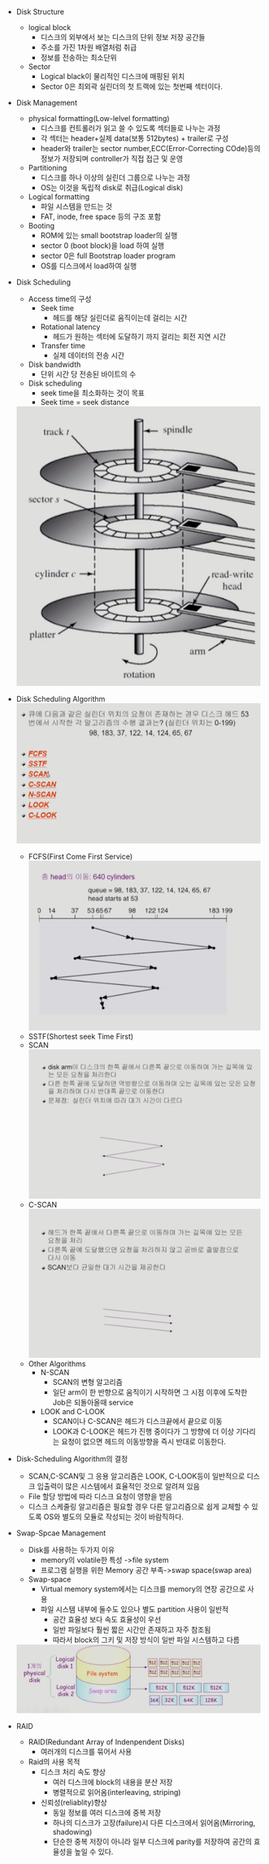 - Disk Structure
  - logical block   
    - 디스크의 외부에서 보는 디스크의 단위 정보 저장 공간들
    - 주소를 가진 1차원 배열처럼 취급
    - 정보를 전송하는 최소단위
  - Sector  
    - Logical black이 물리적인 디스크에 매핑된 위치
    - Sector 0은 최외곽 실린더의 첫 트랙에 있는 첫번째 섹터이다.
- Disk Management
  - physical formatting(Low-lelvel formatting)
    - 디스크를 컨트롤러가 읽고 쓸 수 있도록 섹터들로 나누는 과정
    - 각 섹터는 header+실제 data(보통 512bytes) + trailer로 구성
    - header와 trailer는 sector number,ECC(Error-Correcting COde)등의 정보가 저장되며 controller가 직접 접근 및 운영
  - Partitioning
    - 디스크를 하나 이상의 실린더 그룹으로 나누는 과정
    - OS는 이것을 독립적 disk로 취급(Logical disk)
  - Logical formatting
    - 파일 시스템을 만드는 것
    - FAT, inode, free space 등의 구조 포함
  - Booting
    - ROM에 있는 small bootstrap loader의 실행
    - sector 0 (boot block)을 load 하여 실행
    - sector 0은 full Bootstrap loader program
    - OS를 디스크에서 load하여 실행

- Disk Scheduling
  - Access time의 구성
    - Seek time
      - 헤드를 해당 실린더로 움직이는데 걸리는 시간
    - Rotational latency
      - 헤드가 원하는 섹터에 도달하기 까지 걸리는 회전 지연 시간
    - Transfer time
      - 실제 데이터의 전송 시간
  - Disk bandwidth
    - 단위 시간 당 전송된 바이트의 수
  - Disk scheduling
    - seek time을 최소화하는 것이 목표
    - Seek time = seek distance
   <img src="./img1.png"/>
- Disk Scheduling Algorithm
    <img src="./img2.png"/>
  - FCFS(First Come First Service)
    <img src="./img3.png"/>
  - SSTF(Shortest seek Time First) 
  - SCAN
    <img src="./img4.png"/>
  - C-SCAN
    <img src="./img5.png"/>
  - Other Algorithms
    - N-SCAN
      - SCAN의 변형 알고리즘
      - 일단 arm이 한 반향으로 움직이기 시작하면 그 시점 이후에 도착한 Job은 되돌아올때 service
    - LOOK and C-LOOK
      - SCAN이나 C-SCAN은 헤드가 디스크끝에서 끝으로 이동
      - LOOK과 C-LOOK은 헤드가 진행 중이다가 그 방향에 더 이상 기다리는 요청이 없으면 헤드의 이동방향을 즉시 반대로 이동한다.
- Disk-Scheduling Algorithm의 결정
  - SCAN,C-SCAN및 그 응용 알고리즘은 LOOK, C-LOOK등이 일반적으로 디스크 입출력이 많은 시스템에서 효율적인 것으로 알려져 있음
  - File 할당 방법에 따라 디스크 요청이 영향을 받음
  - 디스크 스케줄링 알고리즘은 필요할 경우 다른 알고리즘으로 쉽게 교체할 수 있도록 OS와 별도의 모듈로 작성되는 것이 바람직하다.
- Swap-Spcae Management
  - Disk를 사용하는 두가지 이유
    - memory의 volatile한 특성 ->file system
    - 프로그램 실행을 위한 Memory 공간 부족->swap space(swap area)
  - Swap-space
    - Virtual memory system에서는 디스크를 memory의 연장 공간으로 사용
    - 파일 시스템 내부에 둘수도 있으나 별도 partition 사용이 일반적
      - 공간 효율성 보다 속도 효율성이 우선
      - 일반 파일보다 훨씬 짧은 시간만 존재하고 자주 참조됨
      - 따라서 block의 그키 및 저장 방식이 일반 파일 시스템하고 다름
  <img src="./img6.png"/>

- RAID
  - RAID(Redundant Array of Indenpendent Disks)
    - 여러개의 디스크를 묶어서 사용
  - Raid의 사용 목적
    - 디스크 처리 속도 향상
      - 여러 디스크에 block의 내용을 분산 저장
      - 병렬적으로 읽어옴(interleaving, striping)
    - 신뢰성(reliablity)향상
      - 동일 정보를 여러 디스크에 중복 저장
      - 하나의 디스크가 고장(failure)시 다른 디스크에서 읽어옴(Mirroring, shadowing)
      - 단순한 중복 저장이 아니라 일부 디스크에 parity를 저장하여 공간의 효율성을 높일 수 있다.